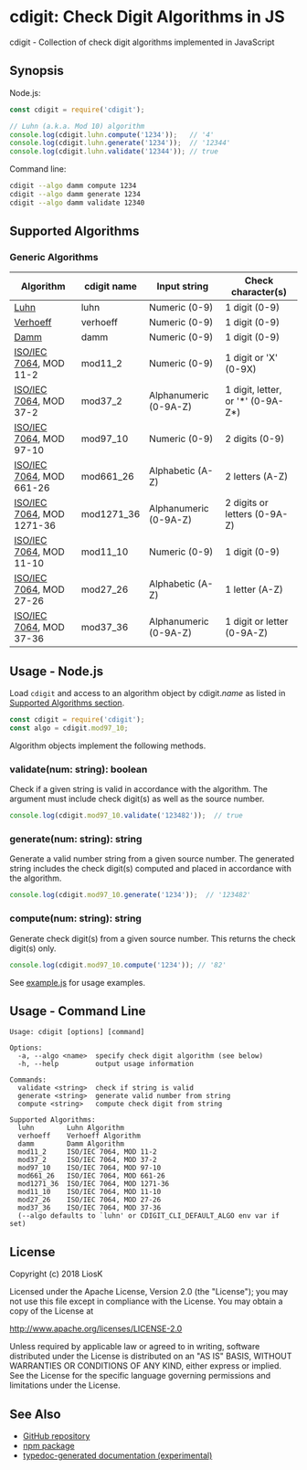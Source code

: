 # cdigit: Check Digit Algorithms in JS

cdigit - Collection of check digit algorithms implemented in JavaScript


## Synopsis

Node.js:

```javascript
const cdigit = require('cdigit');

// Luhn (a.k.a. Mod 10) algorithm
console.log(cdigit.luhn.compute('1234'));   // '4'
console.log(cdigit.luhn.generate('1234'));  // '12344'
console.log(cdigit.luhn.validate('12344')); // true
```

Command line:

```bash
cdigit --algo damm compute 1234
cdigit --algo damm generate 1234
cdigit --algo damm validate 12340
```


## Supported Algorithms

### Generic Algorithms

| Algorithm                   | cdigit name | Input string          | Check character(s)                  |
|-----------------------------|-------------|-----------------------|-------------------------------------|
| [Luhn]                      | luhn        | Numeric (0-9)         | 1 digit (0-9)                       |
| [Verhoeff]                  | verhoeff    | Numeric (0-9)         | 1 digit (0-9)                       |
| [Damm]                      | damm        | Numeric (0-9)         | 1 digit (0-9)                       |
| [ISO/IEC 7064], MOD 11-2    | mod11_2     | Numeric (0-9)         | 1 digit or 'X' (0-9X)               |
| [ISO/IEC 7064], MOD 37-2    | mod37_2     | Alphanumeric (0-9A-Z) | 1 digit, letter, or '\*' (0-9A-Z\*) |
| [ISO/IEC 7064], MOD 97-10   | mod97_10    | Numeric (0-9)         | 2 digits (0-9)                      |
| [ISO/IEC 7064], MOD 661-26  | mod661_26   | Alphabetic (A-Z)      | 2 letters (A-Z)                     |
| [ISO/IEC 7064], MOD 1271-36 | mod1271_36  | Alphanumeric (0-9A-Z) | 2 digits or letters (0-9A-Z)        |
| [ISO/IEC 7064], MOD 11-10   | mod11_10    | Numeric (0-9)         | 1 digit (0-9)                       |
| [ISO/IEC 7064], MOD 27-26   | mod27_26    | Alphabetic (A-Z)      | 1 letter (A-Z)                      |
| [ISO/IEC 7064], MOD 37-36   | mod37_36    | Alphanumeric (0-9A-Z) | 1 digit or letter (0-9A-Z)          |

[Luhn]: https://en.wikipedia.org/wiki/Luhn_algorithm
[Verhoeff]: https://en.wikipedia.org/wiki/Verhoeff_algorithm
[Damm]: https://en.wikipedia.org/wiki/Damm_algorithm
[ISO/IEC 7064]: https://www.iso.org/standard/31531.html


## Usage - Node.js

Load `cdigit` and access to an algorithm object by cdigit.*name* as listed in
[Supported Algorithms section](#supported-algorithms).

```javascript
const cdigit = require('cdigit');
const algo = cdigit.mod97_10;
```

Algorithm objects implement the following methods.

### validate(num: string): boolean

Check if a given string is valid in accordance with the algorithm. The argument
must include check digit(s) as well as the source number.

```javascript
console.log(cdigit.mod97_10.validate('123482'));  // true
```

### generate(num: string): string

Generate a valid number string from a given source number. The generated string
includes the check digit(s) computed and placed in accordance with the
algorithm.

```javascript
console.log(cdigit.mod97_10.generate('1234'));  // '123482'
```

### compute(num: string): string

Generate check digit(s) from a given source number. This returns the check
digit(s) only.

```javascript
console.log(cdigit.mod97_10.compute('1234')); // '82'
```

See [example.js](example.js) for usage examples.


## Usage - Command Line

```
Usage: cdigit [options] [command]

Options:
  -a, --algo <name>  specify check digit algorithm (see below)
  -h, --help         output usage information

Commands:
  validate <string>  check if string is valid
  generate <string>  generate valid number from string
  compute <string>   compute check digit from string

Supported Algorithms:
  luhn        Luhn Algorithm
  verhoeff    Verhoeff Algorithm
  damm        Damm Algorithm
  mod11_2     ISO/IEC 7064, MOD 11-2
  mod37_2     ISO/IEC 7064, MOD 37-2
  mod97_10    ISO/IEC 7064, MOD 97-10
  mod661_26   ISO/IEC 7064, MOD 661-26
  mod1271_36  ISO/IEC 7064, MOD 1271-36
  mod11_10    ISO/IEC 7064, MOD 11-10
  mod27_26    ISO/IEC 7064, MOD 27-26
  mod37_36    ISO/IEC 7064, MOD 37-36
  (--algo defaults to `luhn' or CDIGIT_CLI_DEFAULT_ALGO env var if set)
```


## License

Copyright (c) 2018 LiosK

Licensed under the Apache License, Version 2.0 (the "License");
you may not use this file except in compliance with the License.
You may obtain a copy of the License at

http://www.apache.org/licenses/LICENSE-2.0

Unless required by applicable law or agreed to in writing, software
distributed under the License is distributed on an "AS IS" BASIS,
WITHOUT WARRANTIES OR CONDITIONS OF ANY KIND, either express or implied.
See the License for the specific language governing permissions and
limitations under the License.


## See Also

* [GitHub repository](https://github.com/LiosK/cdigit)
* [npm package](https://www.npmjs.com/package/cdigit)
* [typedoc-generated documentation (experimental)](https://liosk.github.io/cdigit/)
